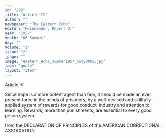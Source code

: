 ```yaml
---
id: "222"
title: "Article IV"
author: ""
newspaper: "The Eastern Echo"
editor: "Heinnemann, Robert D."
year: "1957"
month: "06 Summer"
day: ""
volume: "2"
issue: "2"
_page: ""
image: "eastern_echo_summer1957_body0002.jpg"
tags: "quote"
layout: "item"
---
```

Article IV

Since hope is a more potent agent than fear, it
should be made an ever present force in the minds of
prisoners, by a well-devised and skillfully-applied system
of rewards for good conduct, industry and attention to
learning. Rewards, more than punishments, are essential
to every good prison system.

from the DECLARATION OF PRINCIPLES
of the AMERICAN CORRECTIONAL ASSOCIATION
